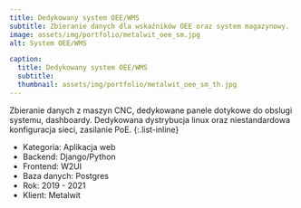 ```yaml
---
title: Dedykowany system OEE/WMS
subtitle: Zbieranie danych dla wskaźników OEE oraz system magazynowy.
image: assets/img/portfolio/metalwit_oee_sm.jpg
alt: System OEE/WMS

caption:
  title: Dedykowany system OEE/WMS
  subtitle: 
  thumbnail: assets/img/portfolio/metalwit_oee_sm_th.jpg
---
```

Zbieranie danych z maszyn CNC, dedykowane panele dotykowe do obslugi systemu, dashboardy. Dedykowana dystrybucja linux oraz niestandardowa konfiguracja sieci, zasilanie PoE.
{:.list-inline}
- Kategoria: Aplikacja web
- Backend: Django/Python
- Frontend: W2UI
- Baza danych: Postgres
- Rok: 2019 - 2021
- Klient: Metalwit
